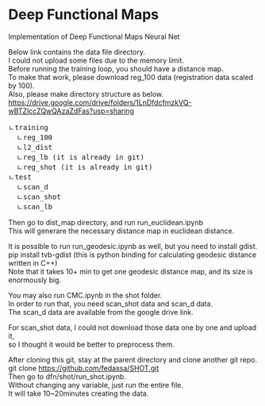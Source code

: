 # Deep Functional Maps
Implementation of Deep Functional Maps Neural Net

Below link contains the data file directory.<br />
I could not upload some files due to the memory limit.<br />
Before running the training loop, you should have a distance map.<br />
To make that work, please download reg_100 data (registration data scaled by 100). <br />
Also, please make directory structure as below.<br />
https://drive.google.com/drive/folders/1LnDfdcfmzkVQ-wBTZlccZQwQAzaZdFas?usp=sharing<br />
<pre>
ㄴtraining
  ㄴreg_100
  ㄴl2_dist
  ㄴreg_lb (it is already in git)
  ㄴreg_shot (it is already in git)
ㄴtest
  ㄴscan_d
  ㄴscan_shot
  ㄴscan_lb
</pre>
  
Then go to dist_map directory, and run run_euclidean.ipynb<br />
This will generare the necessary distance map in euclidean distance.<br />

It is possible to run run_geodesic.ipynb as well, but you need to install gdist.<br />
pip install tvb-gdist (this is python binding for calculating geodesic distance written in C++)<br />
Note that it takes 10+ min to get one geodesic distance map, and its size is enormously big.<br />

You may also run CMC.ipynb in the shot folder.<br />
In order to run that, you need scan_shot data and scan_d data.<br />
The scan_d data are available from the google drive link.<br />

For scan_shot data, I could not download those data one by one and upload it,<br />
so I thought it would be better to preprocess them.<br />

After cloning this git, stay at the parent directory and clone another git repo.<br />
git clone https://github.com/fedassa/SHOT.git<br />
Then go to dfn/shot/run_shot.ipynb.<br />
Without changing any variable, just run the entire file.<br />
It will take 10~20minutes creating the data.
